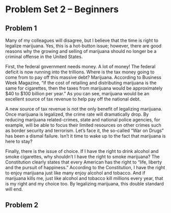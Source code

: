 # Problem Set 2 – Beginners

## Problem 1

Many of my colleagues will disagree, but I believe that the time is right to legalize marijuana. Yes, this is a hot-button issue; however, there are good reasons why the growing and selling of marijuana should no longer be a criminal offense in the United States.

First, the federal government needs money. A lot of money! The federal deficit is now running into the trillions. Where is the tax money going to come from to pay off this massive debt? Marijuana. According to Business Week Magazine, “if the cost of retailing and distributing marijuana is the same for cigarettes, then the taxes from marijuana would be approximately $40 to $100 billion per year.” As you can see, marijuana would be an excellent source of tax revenue to help pay off the national debt.

A new source of tax revenue is not the only benefit of legalizing marijuana. Once marijuana is legalized, the crime rate will dramatically drop. By reducing marijuana related-crimes, state and national police agencies, for example, will be able to focus their limited resources on other crimes such as border security and terrorism. Let’s face it, the so-called “War on Drugs” has been a dismal failure. Isn’t it time to wake up to the fact that marijuana is here to stay?

Finally, there is the issue of choice. If I have the right to drink alcohol and smoke cigarettes, why shouldn’t I have the right to smoke marijuana? The Constitution clearly states that every American has the right to “life, liberty and the pursuit of happiness.” According to the Constitution, I have the right to enjoy marijuana just like many enjoy alcohol and tobacco. And if marijuana kills me, just like alcohol and tobacco kill millions every year, that is my right and my choice too. By legalizing marijuana, this double standard will end.

## Problem 2

